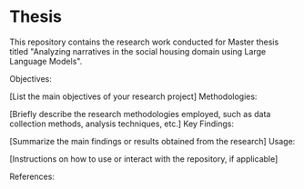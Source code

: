 # Thesis
This repository contains the research work conducted for Master thesis titled "Analyzing narratives in the social housing domain using Large Language Models". 

Objectives:

[List the main objectives of your research project]
Methodologies:

[Briefly describe the research methodologies employed, such as data collection methods, analysis techniques, etc.]
Key Findings:

[Summarize the main findings or results obtained from the research]
Usage:

[Instructions on how to use or interact with the repository, if applicable]


References:
